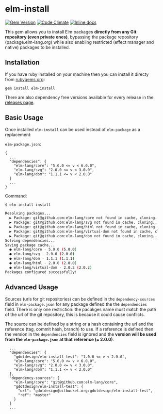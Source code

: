 # elm-install

[![Gem Version](https://badge.fury.io/rb/elm_install.svg)](https://badge.fury.io/rb/elm_install)
[![Code Climate](https://codeclimate.com/github/gdotdesign/elm-github-install/badges/gpa.svg)](https://codeclimate.com/github/gdotdesign/elm-github-install)
[![Inline docs](http://inch-ci.org/github/gdotdesign/elm-github-install.svg?branch=master)](http://inch-ci.org/github/gdotdesign/elm-github-install)

This gem allows you to install Elm packages **directly from any Git repository
(even private ones)**, bypassing the package repository (package.elm-lang.org)
while also enabling restricted (effect manager and native) packages to be
installed.

## Installation

If you have ruby installed on your machine then you can install it directy from
[rubygems.org](https://rubygems.org/gems/elm_install):
```
gem install elm-install
```

There are also dependency free versions available for every release in the
[releases page](https://github.com/gdotdesign/elm-github-install/releases).

## Basic Usage
Once installed `elm-install` can be used instead of `elm-package` as a
replacement:

`elm-package.json`:
```
{
  ...
  "dependencies": {
    "elm-lang/core": "5.0.0 <= v < 6.0.0",
    "elm-lang/svg": "2.0.0 <= v < 3.0.0",
    "elm-lang/dom": "1.1.1 <= v < 2.0.0"
  }
  ...
}
```

Command:
```sh
$ elm-install install

Resolving packages...
  ▶ Package: git@github.com:elm-lang/core not found in cache, cloning...
  ▶ Package: git@github.com:elm-lang/svg not found in cache, cloning...
  ▶ Package: git@github.com:elm-lang/html not found in cache, cloning...
  ▶ Package: git@github.com:elm-lang/virtual-dom not found in cache, cloning...
  ▶ Package: git@github.com:elm-lang/dom not found in cache, cloning...
Solving dependencies...
Saving package cache...
  ● elm-lang/core - 5.0.0 (5.0.0)
  ● elm-lang/svg - 2.0.0 (2.0.0)
  ● elm-lang/dom - 1.1.1 (1.1.1)
  ● elm-lang/html - 2.0.0 (2.0.0)
  ● elm-lang/virtual-dom - 2.0.2 (2.0.2)
Packages configured successfully!
```

## Advanced Usage
Sources (urls for git repositories) can be defined in the `dependency-sources`
field in `elm-package.json` for any package defined the the `dependencies`
field. There is only one restriction: the pacakges name must match the path of
the url of the git repository, this is because it could cause conflicts.

The source can be defined by a string or a hash containing the url and the
reference (tag, commit hash, branch) to use. If a reference is defined then
the version in the `dependencies` field is ignored and the **version will be
used from the `elm-package.json` at that reference (= 2.0.0)**.

```
  ...
  "dependencies": {
    "gdotdesign/elm-install-test": "1.0.0 <= v < 2.0.0",
    "elm-lang/core": "5.0.0 <= v < 6.0.0",
    "elm-lang/svg": "2.0.0 <= v < 3.0.0",
    "elm-lang/dom": "1.1.1 <= v < 2.0.0"
  },
  "dependency-sources": {
    "elm-lang/core": "git@github.com:elm-lang/core",
    "gdotdesign/elm-install-test": {
      "url": "gdotdesign@bitbucket.org:gdotdesign/elm-install-test",
      "ref": "master"
    }
  }
  ...
```
